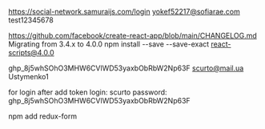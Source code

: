 https://social-network.samuraijs.com/login
yokef52217@sofiarae.com
test12345678

https://github.com/facebook/create-react-app/blob/main/CHANGELOG.md
Migrating from 3.4.x to 4.0.0
npm install --save --save-exact react-scripts@4.0.0

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
scurto@mail.ua
Ustymenko1

for login after add token
login: scurto
password: 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

npm add redux-form
